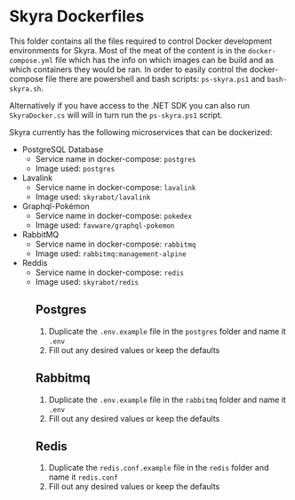 # Skyra Dockerfiles

This folder contains all the files required to control Docker development environments for Skyra. Most of the meat of
the content is in the `docker-compose.yml` file which has the info on which images can be build and as which containers
they would be ran. In order to easily control the docker-compose file there are powershell and bash scripts:
`ps-skyra.ps1` and `bash-skyra.sh`.

Alternatively if you have access to the .NET SDK you can also run `SkyraDocker.cs` will will in turn run the `ps-skyra.ps1` script.

Skyra currently has the following microservices that can be dockerized:

- PostgreSQL Database
  - Service name in docker-compose: `postgres`
  - Image used: `postgres`
- Lavalink
  - Service name in docker-compose: `lavalink`
  - Image used: `skyrabot/lavalink`
- Graphql-Pokémon
  - Service name in docker-compose: `pokedex`
  - Image used: `favware/graphql-pokemon`
- RabbitMQ
  - Service name in docker-compose: `rabbitmq`
  - Image used: `rabbitmq:management-alpine`
- Reddis
  - Service name in docker-compose: `redis`
  - Image used: `skyrabot/redis`
    <!-- - InfluxDB
  - Service name in docker-compose: `influxdb`
  - Image used: `skyrabot/influxdb` -->

# Image Configuration

The following steps are required for each image for it to build on your machine. These images can run just fine without locally building, however for customization such as modifying the default password you need to build the image locally.

## Lavalink

1. Download the latest .jar file from https://ci.fredboat.com/viewLog.html?buildId=lastSuccessful&buildTypeId=Lavalink_Build&tab=artifacts&guest=1
2. Drop this .jar file in the 'lavalink' folder
3. Duplicate the 'application.example.yml' file and rename it to 'application.yml'
4. Set any password in the yaml file and also set the same password in config.ts in the root folder of this project

<!--## InfluxDB-->

<!--1. In the influxdb folder, duplicate the 'config.sample.toml' file and rename it to 'config.toml'-->

## Postgres

1. Duplicate the `.env.example` file in the `postgres` folder and name it `.env`
2. Fill out any desired values or keep the defaults

## Rabbitmq

1. Duplicate the `.env.example` file in the `rabbitmq` folder and name it `.env`
2. Fill out any desired values or keep the defaults

## Redis

1. Duplicate the `redis.conf.example` file in the `redis` folder and name it `redis.conf`
2. Fill out any desired values or keep the defaults
